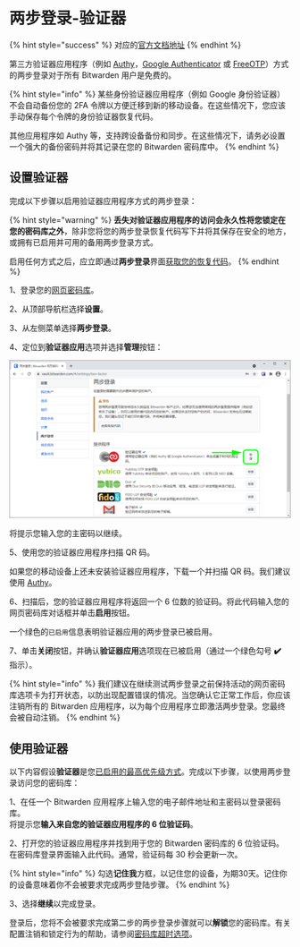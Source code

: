 # 两步登录-验证器

{% hint style="success" %}
对应的[官方文档地址](https://bitwarden.com/help/article/setup-two-step-login-authenticator/)
{% endhint %}

第三方验证器应用程序（例如 [Authy](https://authy.com/)，[Google Authenticator](https://support.google.com/accounts/answer/1066447?hl=en) 或 [FreeOTP](https://freeotp.github.io/)）方式的两步登录对于所有 Bitwarden 用户是免费的。

{% hint style="info" %}
某些身份验证器应用程序（例如 Google 身份验证器）不会自动备份您的 2FA 令牌以方便迁移到新的移动设备。在这些情况下，您应该手动保存每个令牌的身份验证器恢复代码。

其他应用程序如 Authy 等，支持跨设备备份和同步。在这些情况下，请务必设置一个强大的备份密码并将其记录在您的 Bitwarden 密码库中。
{% endhint %}

## 设置验证器 <a href="#setup-an-authenticator" id="setup-an-authenticator"></a>

完成以下步骤以启用验证器应用程序方式的两步登录：

{% hint style="warning" %}
**丢失对验证器应用程序的访问会永久性将您锁定在您的密码库之外**，除非您将您的两步登录恢复代码写下并将其保存在安全的地方，或拥有已启用并可用的备用两步登录方式。

启用任何方式之后，应立即通过**两步登录**界面[获取您的恢复代码](../recovery-codes.md)。
{% endhint %}

1、登录您的[网页密码库](https://vault.bitwarden.com/)。

2、从顶部导航栏选择**设置**。

3、从左侧菜单选择**两步登录**。

4、定位到**验证器应用**选项并选择**管理**按钮：

![](../../.gitbook/assets/twostep-options-authoverlay.png)

将提示您输入您的主密码以继续。

5、使用您的验证器应用程序扫描 QR 码。

如果您的移动设备上还未安装验证器应用程序，下载一个并扫描 QR 码。我们建议使用 [Authy](https://authy.com/)。

6、扫描后，您的验证器应用程序将返回一个 6 位数的验证码。将此代码输入您的网页密码库对话框并单击**启用**按钮。

一个绿色的`已启用`信息表明验证器应用的两步登录已被启用。

7、单击**关闭**按钮，并确认**验证器应用**选项现在已被启用（通过一个绿色勾号 **✔️** 指示）。

{% hint style="info" %}
我们建议在继续测试两步登录之前保持活动的网页密码库选项卡为打开状态，以防出现配置错误的情况。当您确认它正常工作后，你应该注销所有的 Bitwarden 应用程序，以为每个应用程序立即激活两步登录。您最终会被自动注销。
{% endhint %}

## 使用验证器 <a href="#use-an-authenticator" id="use-an-authenticator"></a>

以下内容假设**验证器**是您[已启用的最高优先级方式](../two-step-login-methods.md#using-multiple-methods)。完成以下步骤，以使用两步登录访问您的密码库：

1、在任一个 Bitwarden 应用程序上输入您的电子邮件地址和主密码以登录密码库。\
将提示您**输入来自您的验证器应用程序的 6 位验证码**。

2、打开您的验证器应用程序并找到用于您的 Bitwarden 密码库的 6 位验证码。在密码库登录界面输入此代码。通常，验证码每 30 秒会更新一次。

{% hint style="info" %}
勾选**记住我**方框，以记住您的设备，为期30天。记住你的设备意味着你不会被要求完成两步登陆步骤。
{% endhint %}

3、选择**继续**以完成登录。

登录后，您将不会被要求完成第二步的两步登录步骤就可以**解锁**您的密码库。有关配置注销和锁定行为的帮助，请参阅[密码库超时选项](../../your-vault/vault-timeout-options.md)。
